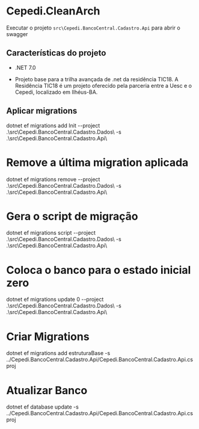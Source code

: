 # Cepedi.CleanArch

Executar o projeto `src\Cepedi.BancoCentral.Cadastro.Api` para abrir o swagger

## Características do projeto

- .NET 7.0

- Projeto base para a trilha avançada de .net da residência TIC18. A Residência TIC18 é um projeto oferecido pela parceria entre a Uesc e o Cepedi, localizado em Ilhéus-BA.

## Aplicar migrations
 dotnet ef migrations add Init --project .\src\Cepedi.BancoCentral.Cadastro.Dados\ -s .\src\Cepedi.BancoCentral.Cadastro.Api\

# Remove a última migration aplicada
 dotnet ef migrations remove --project .\src\Cepedi.BancoCentral.Cadastro.Dados\ -s .\src\Cepedi.BancoCentral.Cadastro.Api\

# Gera o script de migração
 dotnet ef migrations script --project .\src\Cepedi.BancoCentral.Cadastro.Dados\ -s .\src\Cepedi.BancoCentral.Cadastro.Api\

# Coloca o banco para o estado inicial zero
 dotnet ef migrations update 0 --project .\src\Cepedi.BancoCentral.Cadastro.Dados\ -s .\src\Cepedi.BancoCentral.Cadastro.Api\

# Criar Migrations
dotnet ef migrations add estruturaBase -s ../Cepedi.BancoCentral.Cadastro.Api/Cepedi.BancoCentral.Cadastro.Api.csproj

# Atualizar Banco
dotnet ef database update -s ../Cepedi.BancoCentral.Cadastro.Api/Cepedi.BancoCentral.Cadastro.Api.csproj


